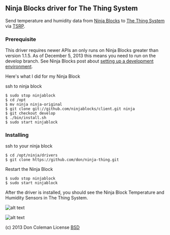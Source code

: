 ## Ninja Blocks driver for The Thing System

Send temperature and humidity data from [Ninja Blocks](http://ninjablocks.com/pages/home) to [The Thing System](http://thethingsystem.com/) via [TSRP](http://thethingsystem.com/dev/Thing-Sensor-Reporting-Protocol.html).

### Prerequisite

This driver requires newer APIs an only runs on Ninja Blocks greater than version 1.1.5. As of December 5, 2013 this means you need to run on the develop branch. See Ninja Blocks post about [setting up a development environment](http://ninjablocks.com/blogs/how-to/7195176-hack-like-a-ninja-blocks-developer).

Here's what I did for my Ninja Block

ssh to ninja block

    $ sudo stop ninjablock
    $ cd /opt
    $ mv ninja ninja-original
    $ git clone git://github.com/ninjablocks/client.git ninja
    $ git checkout develop
    $ ./bin/install.sh
    $ sudo start ninjablock
 
### Installing

ssh to your ninja block

    $ cd /opt/ninja/drivers
    $ git clone https://github.com/don/ninja-thing.git
    
Restart the Ninja Block

    $ sudo stop ninjablock
    $ sudo start ninjablock

After the driver is installed, you should see the Ninja Block Temperature and Humidity Sensors in The Thing System.

![alt text](https://github.com/don/ninja-thing/raw/master/ninjablock.png "Ninja Blocks")

![alt text](https://github.com/don/ninja-thing/raw/master/thethingsystem.png "The Thing System")

(c) 2013 Don Coleman
License [BSD](LICENSE.txt)


